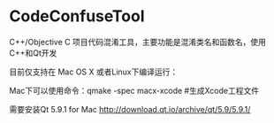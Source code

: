 # CodeConfuseTool

C++/Objective C 项目代码混淆工具，主要功能是混淆类名和函数名，使用C++和Qt开发

目前仅支持在 Mac OS X 或者Linux下编译运行：

Mac下可以使用命令：qmake -spec macx-xcode     #生成Xcode工程文件

需要安装Qt 5.9.1 for Mac http://download.qt.io/archive/qt/5.9/5.9.1/
